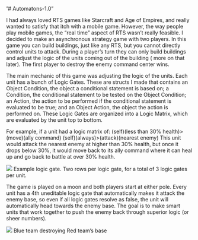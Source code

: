 ”# Automatons-1.0”

I had always loved RTS games like Starcraft and Age of Empires, and really wanted to satisfy that itch with a mobile game. However, the way people play mobile games, the “real time” aspect of RTS wasn’t really feasible. I decided to make an asynchronous strategy game with two players. In this game you can build buildings, just like any RTS, but you cannot directly control units to attack. During a player’s turn they can only build buildings and adjust the logic of the units coming out of the building ( more on that later). The first player to destroy the enemy command center wins.

The main mechanic of this game was adjusting the logic of the units. Each unit has a bunch of Logic Gates. These are structs I made that contains an Object Condition, the object a conditional statement is based on; a Condition, the conditional statement to be tested on the Object Condition; an Action, the action to be performed if the conditional statement is evaluated to be true; and an Object Action, the object the action is performed on. These Logic Gates are organized into a Logic Matrix, which are evaluated by the unit top to bottom.

For example, if a unit had a logic matrix of: (self)(less than 30% health)>(move)(ally command) (self)(always)>(attack)(nearest enemy) This unit would attack the nearest enemy at higher than 30% health, but once it drops below 30%, it would move back to its ally command where it can heal up and go back to battle at over 30% health.

![](https://i.imgur.com/lX0AWVl.png)
Example logic gate. Two rows per logic gate, for a total of 3 logic gates per unit.

The game is played on a moon and both players start at either pole. Every unit has a 4th uneditable logic gate that automatically makes it attack the enemy base, so even if all logic gates resolve as false, the unit will automatically head towards the enemy base. The goal is to make smart units that work together to push the enemy back through superior logic (or sheer numbers).

![](https://i.imgur.com/qtiaB8I.png)
Blue team destroying Red team’s base
